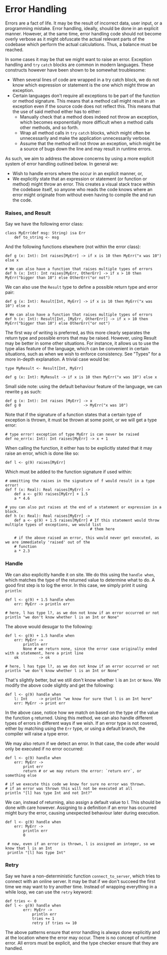 # Error Handling

Errors are a fact of life. It may be the result of incorrect data, user input, or a programming mistake. Error handling,
ideally, should be done in an explicit manner. However, at the same time, error handling code should not become overly
verbose as it might obfuscate the actual relevant parts of the codebase which perform the actual calculations. Thus, a
balance must be reached.

In some cases it may be that we might want to raise an error. Exception handling and `try` `catch` blocks are common in 
modern languages. These constructs however have been shown to be somewhat troublesome:

* When several lines of code are wrapped in a try catch block, we do not know which expression or statement is the one 
  which might throw an exception.
* Certain languages don't require all exceptions to be part of the function or method signature. This means that a 
  method call might result in an exception even if the source code does not reflect this. This means that the use of
  said method either has to either: 
    * Manually check that a method does indeed not throw an exception, which becomes exponentially more difficult when a
      method calls other methods, and so forth. 
    * Wrap all method calls in `try` `catch` blocks, which might often be unnecessarily and make the application 
      unnecessarily verbose.
    * Assume that the method will not throw an exception, which might be a source of bugs down the line and may result
      in runtime errors.

As such, we aim to address the above concerns by using a more explicit system of error handling outlined below. In 
general we:
    
* Wish to handle errors where the occur in an explicit manner, or,
* We explicitly state that an expression or statement (or function or method) might throw an error. This creates a 
  visual stack trace within the codebase itself, so anyone who reads the code knows where an error might originate from
  without even having to compile the and run the code.

### Raises, and Result

Say we have the following error class:

    class MyErr(def msg: String) isa Err
        def to_string <- msg
    
And the following functions elsewhere (not within the error class):

    def g (x: Int): Int raises[MyErr] -> if x is 10 then MyErr("x was 10") else x
    
    # We can also have a function that raises multiple types of errors
    def h (x: Int): Int raises[MyErr, OtherErr] -> if x > 10 then MyErr("bigger than 10") else OtherErr("or not")
    
We can also use the `Result` type to define a possible return type and error pair:

    def g (x: Int): Result[Int, MyErr] -> if x is 10 then MyErr("x was 10") else x
    
    # We can also have a function that raises multiple types of errors
    def h (x: Int): Result[Int, [MyErr, OtherErr]] -> if x > 10 then MyErr("bigger than 10") else OtherErr("or not")
    
The first way of writing is preferred, as this more clearly separates the return type and possible errors that may be 
raised. However, using Result may be better in some other situations. For instance, it allows us to use the type alias 
feature of the language, which can be convenient in certain situations, such as when we wish to enforce consistency. See
"Types" for a more in-depth explanation. A trivial case would be:

    type MyResult <- Result[Int, MyErr]
    
    def g (x: Int): MyResult -> if x is 10 then MyErr("x was 10") else x
    
Small side note: using the default behaviour feature of the language, we can rewrite `g` as such:

    def g (x: Int): Int raises [MyErr] -> x
    def g 0                            -> MyErr("x was 10")
    
Note that if the signature of a function states that a certain type of exception is thrown, it must be thrown at some
point, or we will get a type error:

    # type error! exception of type MyErr is can never be raised
    def no_err(x: Int): Int raises[MyErr] -> x + 1
 
When calling the function, it either has to be explicitly stated that it may raise an error, which is done like so:

    def l <- g(9) raises[MyErr]
    
Which must be added to the function signature if used within:

    # ommitting the raises in the signature of f would result in a type error!
    def f (x: Real): Real raises[MyErr] ->
        def a <- g(9) raises[MyErr] + 1.5
        a * 4.6
    
    # you can also put raises at the end of a statement or expression in a block.
    def h (x: Real): Real raises[MyErr] ->
        def a <- g(9) + 1.5 raises[MyErr] # If this statement would throw multiple types of exceptions, we would list 
                                          # them here
                                          
        # if the above raised an error, this would never get executed, as we are immediately 'raised' out of the 
        # function
        a * 2.3
    
### Handle    
    
We can also explicitly handle it on site. We do this using the `handle when`, which matches the type of the returned
value to determine what to do. A good first step is to log the error. In this case, we simply print it using `println`:
    
    def l <- g(9) + 1.5 handle when
        err: MyErr -> println err
        
    # here, l has type l?, as we don not know if an error occurred or not
    println "we don't know whether l is an Int or None"
    
The above would desugar to the following:

    def l <- g(9) + 1.5 handle when
        err: MyErr -> 
            println err
            None # we return none, since the error case originally ended with a statement, here a print line
        ok         -> ok

    # here, l has type l?, as we don not know if an error occurred or not
    println "we don't know whether l is an Int or None"
    
That's slightly better, but we still don't know whether `l` is an `Int` or `None`. We modify the above code slightly
and get the following:

    def l <- g(9) handle when
        l: Int     -> println "we know for sure that l is an Int here"
        err: MyErr -> print err
 
In the above case, notice how we match on based on the type of the value the function `g` returned. Using this method, 
we can also handle different types of errors in different ways if we wish. If an error type is not covered, either by
matching using the `Err` type, or using a default branch, the compiler will raise a type error.
 
We may also return if we detect an error. In that case, the code after would only be executed if no error occurred:

    def l <- g(9) handle when
        err: MyErr ->
            print err
            return # or we may return the error: `return err`, or something else
            
    # if we execute this code we know for sure no error was thrown.
    # if an error was thrown this will not be executed at all
    println "[l] has type Int and not Int?"
    
We can, instead of returning, also assign a default value to l. This should be done with care however. Assigning
to a definition if an error has occurred might bury the error, causing unexpected behaviour later during execution.

    def l <- g(9) handle when
        err: MyErr ->
            println err
            0
            
     # now, even if an error is thrown, l is assigned an integer, so we know that l is an Int
     println "[l] has type Int"
    
### Retry

Say we have a non-deterministic function `connect_to_server`, which tries to connect with an online server. It may be
that if we don't succeed the first time we may want to try another time. Instead of wrapping everything in a while loop,
we can use the `retry` keyword:

    def tries <- 0
    def l <- g(9) handle when
            err: MyErr ->
                println err
                tries += 1
                retry if tries <= 10
    
The above patterns ensure that error handling is always done explicitly and at the location where the error may occur.
There is no concept of runtime error. All errors must be explicit, and the type checker ensure that they are handled.
